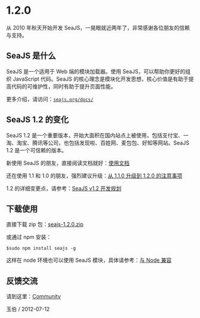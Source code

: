 # 1.2.0

从 2010 年秋天开始开发 SeaJS，一晃眼就近两年了，非常感谢各位朋友的信赖与支持。

## SeaJS 是什么

SeaJS 是一个适用于 Web 端的模块加载器。使用 SeaJS，可以帮助你更好的组织 JavaScript 代码。SeaJS 的核心理念是模块化开发思想，核心价值是有助于提高代码的可维护性，同时有助于提升页面性能。

更多介绍，请访问：[`seajs.org/docs/`](http://seajs.org/docs/)

## SeaJS 1.2 的变化

SeaJS 1.2 是一个重要版本，开始大面积在国内站点上被使用，包括支付宝、一淘、淘宝、腾讯等公司，也包括发现啦、百姓网、麦包包、好知等网站。SeaJS 1.2 是一个可信赖的版本。

新使用 SeaJS 的朋友，直接阅读文档就好：[使用文档](http://seajs.org/docs/#api)

还在使用 1.1 和 1.0 的朋友，强烈建议升级：[从 1.1.0 升级到 1.2.0 的注意事项](https://github.com/seajs/seajs/issues/257)

1.2 的详细变更点，请参考：[SeaJS v1.2 开发规划](https://github.com/seajs/seajs/issues/190)

## 下载使用

直接下载 zip 包：[seajs-1.2.0.zip](https://github.com/downloads/seajs/seajs/seajs-1.2.0.zip)

或通过 npm 安装：

```
$sudo npm install seajs -g 
```

这样在 node 环境也可以使用 SeaJS 模块，具体请参考：[与 Node 兼容](https://github.com/seajs/seajs/issues/275)

## 反馈交流

请到这里：[Community](https://github.com/seajs/seajs/issues/271)

玉伯 / 2012-07-12